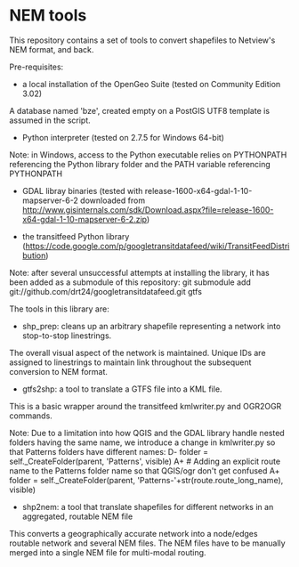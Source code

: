 NEM tools
=========

This repository contains a set of tools to convert shapefiles to Netview's NEM format, and back.

Pre-requisites:

- a local installation of the OpenGeo Suite (tested on Community Edition 3.02)

A database named 'bze', created empty on a PostGIS UTF8 template is assumed in the script.


- Python interpreter (tested on 2.7.5 for Windows 64-bit)

Note: in Windows, access to the Python executable relies on PYTHONPATH referencing the Python library folder and the PATH variable referencing PYTHONPATH


- GDAL libray binaries (tested with release-1600-x64-gdal-1-10-mapserver-6-2 downloaded from http://www.gisinternals.com/sdk/Download.aspx?file=release-1600-x64-gdal-1-10-mapserver-6-2.zip)


- the transitfeed Python library (https://code.google.com/p/googletransitdatafeed/wiki/TransitFeedDistribution)

Note: after several unsuccessful attempts at installing the library, it has been added as a submodule of this repository: 
git submodule add git://github.com/drt24/googletransitdatafeed.git gtfs



The tools in this library are:

- shp_prep: cleans up an arbitrary shapefile representing a network into stop-to-stop linestrings. 

The overall visual aspect of the network is maintained. Unique IDs are assigned to linestrings to maintain link throughout the subsequent conversion to NEM format.


- gtfs2shp: a tool to translate a GTFS file into a KML file.

This is a basic wrapper around the transitfeed kmlwriter.py and OGR2OGR commands.

Note: Due to a limitation into how QGIS and the GDAL library handle nested folders having the same name, we introduce a change in kmlwriter.py so that Patterns folders have different names:
D-	folder = self._CreateFolder(parent, 'Patterns', visible)
A+    # Adding an explicit route name to the Patterns folder name so that QGIS/ogr don't get confused
A+    folder = self._CreateFolder(parent, 'Patterns-'+str(route.route_long_name), visible)


- shp2nem: a tool that translate shapefiles for different networks in an aggregated, routable NEM file

This converts a geographically accurate network into a node/edges routable network and several NEM files.
The NEM files have to be manually merged into a single NEM file for multi-modal routing.


